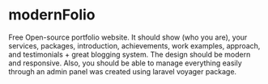 # modernFolio
Free Open-source portfolio website. It should show (who you are), your services, packages, introduction, achievements, work examples, approach, and testimonials + great blogging system. The design should be modern and responsive. Also, you should be able to manage everything easily through an admin panel was created using laravel voyager package.
